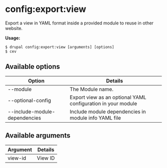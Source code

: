 # config:export:view
Export a view in YAML format inside a provided module to reuse in other website.

**Usage:**
```
$ drupal config:export:view [arguments] [options]
$ cev  
```

## Available options
Option | Details
-------|-------------
--module | The Module name.
--optional-config | Export view as an optional YAML configuration in your module
--include-module-dependencies | Include module dependencies in module info YAML file

## Available arguments
Argument | Details
---------|-------------
view-id | View ID

